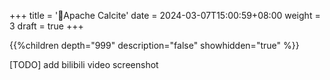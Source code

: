 +++
title = '💎Apache Calcite'
date = 2024-03-07T15:00:59+08:00
weight = 3
draft = true
+++


{{%children depth="999" description="false" showhidden="true" %}}

[TODO]
add bilibili video screenshot

